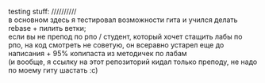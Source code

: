 testing stuff: //////////               
в основном здесь я тестировал возможности гита и учился делать rebase + пилить ветки;   
если вы не препод по рпо / студент, который хочет стащить лабы по рпо, на код смотреть не советую, он всеравно устарел еще до написания + 95% копипаста из методичек по лабам   
(и вообще, я ссылку на этот репозиторий кидал только преподу, не надо по моему гиту шастать :с)
